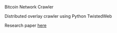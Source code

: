 Bitcoin Network Crawler

Distributed overlay crawler using Python TwistedWeb

Research paper [here](https://hatmer.github.io/assets/documents/final_paper.pdf)
